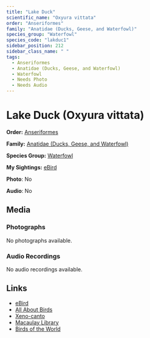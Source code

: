```yaml
---
title: "Lake Duck"
scientific_name: "Oxyura vittata"
order: "Anseriformes"
family: "Anatidae (Ducks, Geese, and Waterfowl)"
species_group: "Waterfowl"
species_code: "lakduc1"
sidebar_position: 212
sidebar_class_name: " "
tags: 
  - Anseriformes
  - Anatidae (Ducks, Geese, and Waterfowl)
  - Waterfowl
  - Needs Photo
  - Needs Audio
---
```


# Lake Duck (Oxyura vittata)

**Order:** [Anseriformes](/tags/anseriformes)

**Family:** [Anatidae (Ducks, Geese, and Waterfowl)](/tags/anatidae-ducks-geese-and-waterfowl)

**Species Group:** [Waterfowl](/tags/waterfowl)

**My Sightings:** [eBird](https://ebird.org/lifelist?r=world&time=life&spp=lakduc1)

**Photo**: No 

**Audio**: No

## Media
### Photographs
No photographs available.

### Audio Recordings
No audio recordings available.

## Links
* [eBird](https://ebird.org/species/lakduc1) 
* [All About Birds](https://www.allaboutbirds.org/guide/lakduc1) 
* [Xeno-canto](https://www.xeno-canto.org/species/oxyura-vittata) 
* [Macaulay Library](https://search.macaulaylibrary.org/catalog?taxonCode=lakduc1&sort=rating_rank_desc)
* [Birds of the World](https://birdsoftheworld.org/bow/species/lakduc1)
